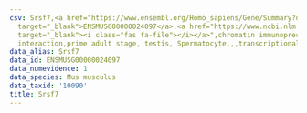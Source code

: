 ```yaml
---
csv: Srsf7,<a href="https://www.ensembl.org/Homo_sapiens/Gene/Summary?db=core;g=ENSMUSG00000024097"
  target="_blank">ENSMUSG00000024097</a>,<a href="https://www.ncbi.nlm.nih.gov/pubmed/25450459"
  target="_blank"><i class="fas fa-file"></i></a>",chromatin immunoprecipitation assay,direct
  interaction,prime adult stage, testis, Spermatocyte,,,transcriptional regulation,
data_alias: Srsf7
data_id: ENSMUSG00000024097
data_numevidence: 1
data_species: Mus musculus
data_taxid: '10090'
title: Srsf7
---
```

